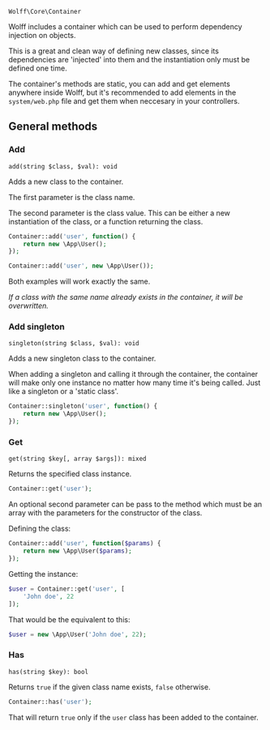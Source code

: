 `Wolff\Core\Container`

Wolff includes a container which can be used to perform dependency injection on objects.

This is a great and clean way of defining new classes, since its dependencies are 'injected' into them and the instantiation only must be defined one time.

The container's methods are static, you can add and get elements anywhere inside Wolff, but it's recommended to add elements in the `system/web.php` file and get them when neccesary in your controllers.

## General methods

### Add

`add(string $class, $val): void`

Adds a new class to the container.

The first parameter is the class name.

The second parameter is the class value. This can be either a new instantiation of the class, or a function returning the class.

```php
Container::add('user', function() {
    return new \App\User();
});
```

```php
Container::add('user', new \App\User());
```

Both examples will work exactly the same.

_If a class with the same name already exists in the container, it will be overwritten._

### Add singleton

`singleton(string $class, $val): void`

Adds a new singleton class to the container.

When adding a singleton and calling it through the container, the container will make only one instance no matter how many time it's being called. Just like a singleton or a 'static class'.

```php
Container::singleton('user', function() {
    return new \App\User();
});
```

### Get

`get(string $key[, array $args]): mixed`

Returns the specified class instance.

```php
Container::get('user');
```

An optional second parameter can be pass to the method which must be an array with the parameters for the constructor of the class.

Defining the class:

```php
Container::add('user', function($params) {
    return new \App\User($params);
});
```

Getting the instance:

```php
$user = Container::get('user', [
    'John doe', 22
]);
```

That would be the equivalent to this:

```php
$user = new \App\User('John doe', 22);
```

### Has

`has(string $key): bool`

Returns `true` if the given class name exists, `false` otherwise.

```php
Container::has('user');
```

That will return `true` only if the `user` class has been added to the container.
